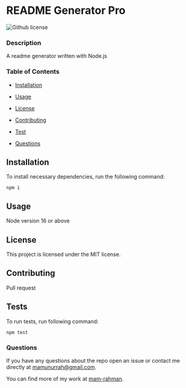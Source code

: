# README Generator Pro
  ![Github license](https://img.shields.io/badge/license-MIT-blue.svg)

  ### Description

  A readme generator written with Node.js

  ### Table of Contents

  * [Installation](#installation)

  * [Usage](#usage)

  * [License](#license)

  * [Contributing](#contributing)

  * [Test](#tests)

  * [Questions](#questions)

  ## Installation

  To install necessary dependencies, run the following command:

  ```
  npm i
  ```

  ## Usage

  Node version 16 or above

  ## License

  This project is licensed under the MIT license.

  ## Contributing

  Pull request

  ## Tests

  To run tests, run following command:

  ```
  npm test
  ```

  ### Questions

  If you have any questions about the repo open an issue or contact me 
  directly at mamunurrah@gmail.com.

  You can find more of my work at [mam-rahman](https://github.com/mam-rahman).
